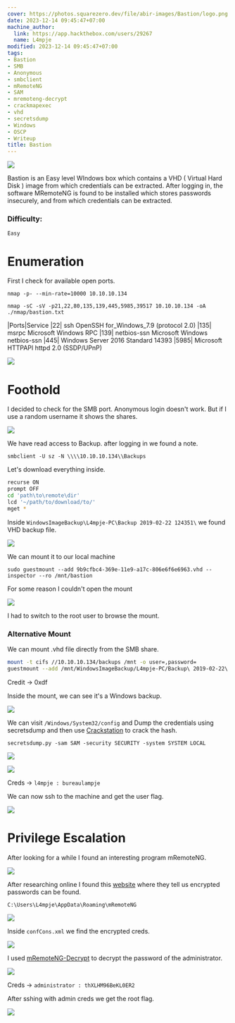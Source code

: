 ```yaml
---
cover: https://photos.squarezero.dev/file/abir-images/Bastion/logo.png
date: 2023-12-14 09:45:47+07:00
machine_author:
  link: https://app.hackthebox.com/users/29267
  name: L4mpje
modified: 2023-12-14 09:45:47+07:00
tags:
- Bastion
- SMB
- Anonymous
- smbclient
- mRemoteNG
- SAM
- mremoteng-decrypt
- crackmapexec
- vhd
- secretsdump
- Windows
- OSCP
- Writeup
title: Bastion
---
```


![](https://photos.squarezero.dev/file/abir-images/htbasset/banner.png)



Bastion is an Easy level WIndows box which contains a VHD ( Virtual Hard Disk ) image from which credentials can be extracted. After logging in, the software MRemoteNG is found to be installed which stores passwords insecurely, and from which credentials can be extracted. 

### Difficulty:

`Easy`


# Enumeration

First I check for available open ports.

`nmap -p- --min-rate=10000 10.10.10.134`

`nmap -sC -sV -p21,22,80,135,139,445,5985,39517 10.10.10.134 -oA ./nmap/bastion.txt `

|Ports|Service
|22| ssh OpenSSH for_Windows_7.9 (protocol 2.0)
|135| msrpc Microsoft Windows RPC
|139| netbios-ssn Microsoft Windows netbios-ssn
|445| Windows Server 2016 Standard 14393
|5985| Microsoft HTTPAPI httpd 2.0 (SSDP/UPnP)

![](https://photos.squarezero.dev/file/abir-images/Bastion/1.png)

# Foothold

I decided to check for the SMB port. Anonymous login doesn't work. But if I use a random username it shows the shares.

![](https://photos.squarezero.dev/file/abir-images/Bastion/2.png)

We have read access to Backup. after logging in we found a note.

`smbclient -U sz -N \\\\10.10.10.134\\Backups`

Let's download everything inside.

```bash
recurse ON
prompt OFF
cd 'path\to\remote\dir'
lcd '~/path/to/download/to/'
mget *
```
Inside `WindowsImageBackup\L4mpje-PC\Backup 2019-02-22 124351\` we found VHD backup file.

![](https://photos.squarezero.dev/file/abir-images/Bastion/3.png)

We can mount it to our local machine 

`sudo guestmount --add 9b9cfbc4-369e-11e9-a17c-806e6f6e6963.vhd --inspector --ro /mnt/bastion`


For some reason I couldn't open the mount 

![](https://photos.squarezero.dev/file/abir-images/Bastion/4.png)

I had to switch to the root user to browse the mount.

### Alternative Mount

We can mount .vhd file directly from the SMB share.


```bash
mount -t cifs //10.10.10.134/backups /mnt -o user=,password=
guestmount --add /mnt/WindowsImageBackup/L4mpje-PC/Backup\ 2019-02-22\ 124351/9b9cfbc3-369e-11e9-a17c-806e6f6e6963.vhd --inspector --ro /mnt2/
```
Credit  →  0xdf

Inside the mount, we can see it's a Windows backup.

![](https://photos.squarezero.dev/file/abir-images/Bastion/5.png)

We can visit `/Windows/System32/config` and Dump the credentials using secretsdump and then use [Crackstation](https://crackstation.net/) to crack the hash.

`secretsdump.py -sam SAM -security SECURITY -system SYSTEM LOCAL`

![](https://photos.squarezero.dev/file/abir-images/Bastion/6.png)

![](https://photos.squarezero.dev/file/abir-images/Bastion/7.png)

Creds → `l4mpje : bureaulampje`

We can now ssh to the machine and get the user flag.

![](https://photos.squarezero.dev/file/abir-images/Bastion/8.png)

# Privilege Escalation

After looking for a while I found an interesting program mRemoteNG. 

![](https://photos.squarezero.dev/file/abir-images/Bastion/9.png)

After researching online I found this [website](https://ethicalhackingguru.com/how-to-exploit-remote-connection-managers/) where they tell us encrypted passwords can be found.

`C:\Users\L4mpje\AppData\Roaming\mRemoteNG`

![](https://photos.squarezero.dev/file/abir-images/Bastion/10.png)

Inside `confCons.xml` we find the encrypted creds.

![](https://photos.squarezero.dev/file/abir-images/Bastion/11.png)


I used [mRemoteNG-Decrypt](https://github.com/haseebT/mRemoteNG-Decrypt) to decrypt the password of the administrator.

![](https://photos.squarezero.dev/file/abir-images/Bastion/12.png)


Creds → `administrator : thXLHM96BeKL0ER2`

After sshing with admin creds we get the root flag.

![](https://photos.squarezero.dev/file/abir-images/Bastion/13.png)
